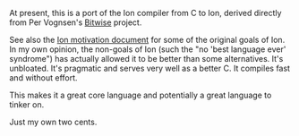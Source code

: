 At present, this is a port of the Ion compiler from C to Ion, derived directly
from Per Vognsen's [Bitwise](https://github.com/pervognsen/bitwise) project.

See also the [Ion motivation document](https://github.com/pervognsen/bitwise/blob/master/notes/ion_motivation.md)
for some of the original goals of Ion.
In my own opinion, the non-goals of Ion (such the "no 'best language ever'
syndrome") has actually allowed it to be better than some alternatives.
It's unbloated.
It's pragmatic and serves very well as a better C.
It compiles fast and without effort.

This makes it a great core language and potentially a great language to tinker
on.

Just my own two cents.
